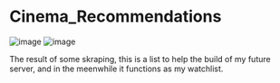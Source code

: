# Cinema_Recommendations

![image](https://img.shields.io/badge/Python-FFD43B?style=for-the-badge&logo=python&logoColor=blue)
![image](https://img.shields.io/badge/LibreOffice-18A303?style=for-the-badge&logo=LibreOffice&logoColor=white)

The result of some skraping, this is a list to help the build of my future server, and in the meenwhile it functions as my watchlist.
